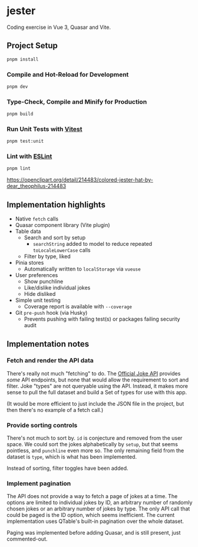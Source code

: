 # jester

Coding exercise in Vue 3, Quasar and Vite.

## Project Setup

```sh
pnpm install
```

### Compile and Hot-Reload for Development

```sh
pnpm dev
```

### Type-Check, Compile and Minify for Production

```sh
pnpm build
```

### Run Unit Tests with [Vitest](https://vitest.dev/)

```sh
pnpm test:unit
```

### Lint with [ESLint](https://eslint.org/)

```sh
pnpm lint
```

https://openclipart.org/detail/214483/colored-jester-hat-by-dear_theophilus-214483


## Implementation highlights

 - Native `fetch` calls
 - Quasar component library (Vite plugin)
 - Table data
   - Search and sort by setup
     - `searchString` added to model to reduce repeated `toLocaleLowerCase` calls 
   - Filter by type, liked
 - Pinia stores 
   - Automatically written to `localStorage` via `vueuse`
 - User preferences
   - Show punchline
   - Like/dislike individual jokes
   - Hide disliked
 - Simple unit testing
   - Coverage report is available with `--coverage`
 - Git `pre-push` hook (via Husky)
   - Prevents pushing with failing test(s) or packages failing security audit

## Implementation notes

### Fetch and render the API data
There's really not much "fetching" to do. The [Official Joke API](https://github.com/15Dkatz/official_joke_api/)
provides *some* API endpoints, but none that would allow the requirement to sort and filter. Joke "types" are not
queryable using the API. Instead, it makes more sense to pull the full dataset and build a Set of types for
use with this app.

(It would be more efficient to just include the JSON file in the project, but then there's no example of a fetch call.)

### Provide sorting controls
There's not much to sort by. `id` is conjecture and removed from the user space. We could sort the jokes
alphabetically by `setup`, but that seems pointless, and `punchline` even more so. The only remaining field
from the dataset is `type`, which is what has been implemented.

Instead of sorting, filter toggles have been added.

### Implement pagination
The API does not provide a way to fetch a page of jokes at a time. The options are limited to individual jokes
by ID, an arbitrary number of randomly chosen jokes or an arbitrary number of jokes by type. The only API call
that could be paged is the ID option, which seems inefficient. The current implementation uses QTable's built-in
pagination over the whole dataset.

Paging was implemented before adding Quasar, and is still present, just commented-out.
